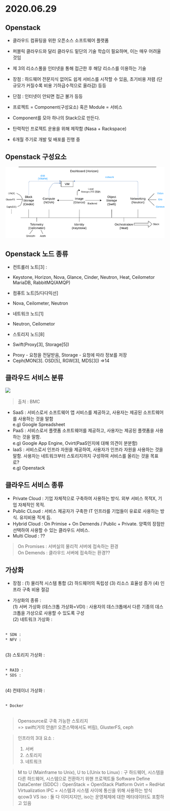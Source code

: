 2020.06.29 
==========

Openstack
------------
 * 클라우드 컴퓨팅을 위한 오픈소스 소프트웨어 플랫폼 
 * 퍼블릭 클라우드와 달리 클라우드 밑단의 기술 학습이 필요하며, 이는 매우 어려울 것임
 * 제 3의 리소스풀을 인터넷을 통해 접근한 후 해당 리소스를 이용하는 기술
 * 장점 : 하드웨어 전문지식 없어도 쉽게 서비스를 시작할 수 있음, 초기비용 저렴 (단 규모가 커질수록 비용 기하급수적으로 올라감) 등등
 * 단점 : 인터넷이 안되면 접근 불가 등등  

 * 프로젝트 = Component(구성요소) 혹은 Module = 서비스
 * Component를 모아 하나의 Stack으로 만든다.
 * 탄력적인 프로젝트 운용을 위해 제작함 (Nasa + Rackspace)
 * 6개월 주기로 개발 및 배포를 진행 중

Openstack 구성요소
-----------------
<img src=/img/Openstack_components.png>

Openstack 노드 종류
------------------
 * 컨트롤러 노트[3] :  
  + Keystone, Horizon, Nova, Glance, Cinder, Neutron, Heat, Ceilometor
    MariaDB, RabbitMQ(AMQP)
   
 * 컴퓨트 노트[5/다다익선]
  + Nova, Ceilometer, Neutron
   
 * 네트워크 노드[1]
  + Neutron, Ceilometor
   
 * 스토리지 노드[8]
  + Swift(Proxy[3], Storage[5])
   - Proxy - 요청을 전달받음, Storage - 요청에 따라 정보를 저장
   - Ceph(MON[3]. OSD[5], RGW[3], MDS[3]) =>14

클라우드 서비스 분류
------------------
<img src=https://blogs.bmc.com/wp-content/uploads/2017/09/saas-vs-paas-vs-iaas-810x754.png>

> 출처 : BMC

 * SaaS : 서비스로서 소프트웨어 앱 서비스를 제공하고, 사용자는 제공된 소프트웨어를 사용하는 것을 말함  
  e.g) Google Spreadsheet  
 * PaaS : 서비스로서 플랫폼 소프트웨어를 제공하고, 사용자는 제공된 플랫폼을 사용하는 것을 말함.  
  e.g) Google App Engine, Ovirt(PaaS인지에 대해 의견이 분분함)  
 * IaaS : 서비스로서 인프라 자원을 제공하여, 사용자가 인프라 자원을 사용하는 것을 말함. 사용자는 네트워크부터 스토리지까지 구성하여 서비스를 올리는 것을 목표로?  
  e.g) Openstack  

클라우드 서비스 종류
---------------------
 * Private Cloud : 기업 자체적으로 구축하여 사용하는 방식. 외부 서비스 목적X, 기업 자체적인 목적.
 * Public CLoud : 서비스 제공자가 구축한 IT 인프라를 기업들이 유료로 사용하는 방식. 유지비용 적게 듬.
 * Hybrid Cloud : On Primise + On Demends / Public + Private. 양쪽의 장점만 선택하여 사용할 수 있는 클라우드 서비스.
 * Multi Cloud : ??

> On Promises : 서버실의 물리적 서버에 접속하는 환경  
> On Demends : 클라우드 서버에 접속하는 환경??  

가상화
-------------------
 * 장점 : 
   (1) 물리적 시스템 통합
   (2) 하드웨어의 독립성
   (3) 리소스 효율성 증가
   (4) 인프라 구축 비용 절감
 
 * 가상화의 종류 :  
   (1) 서버 가상화 (데스크톱 가상화=VDI) : 사용자의 데스크톱에서 다른 기종의 데스크톱을 가상으로 사용할 수 있도록 구성  
   (2) 네트워크 가상화 :  
<pre>
<code>
* SDN : 
* NFV :
</code>
</pre>
   (3) 스토리지 가상화 :  
<pre>
<code>
* RAID :  
* SDS :
</code>
</pre>
   (4) 컨테이너 가상화 :  
<pre>
<code>
* Docker  
</code>
</pre>
> Opensource로 구축 가능한 스토리지  
> => swift(거의 안씀!! 오픈스택에서도 버림), GlusterFS, ceph  


> 인프라의 3대 요소 : 
> 1) 서버 
> 2) 스토리지 
> 3) 네트워크

> M to U (Mainframe to Unix), U to L(Unix to Linux) : 구 하드웨어, 시스템을 다른 하드웨어, 시스템으로 전환하기 위핸 프로젝트들
> Software Define DataCenter (SDDC) : 
> OpenStack = OpenStack Platform
> Ovirt = RedHat Virtualization
> IPC = 시스템과 시스템 사이에 통신을 위해 사용하는 방식
> qcow3 VS iso : 둘 다 이미지지만, iso는 운영체제에 대한 메타데이터도 포함하고 있음
